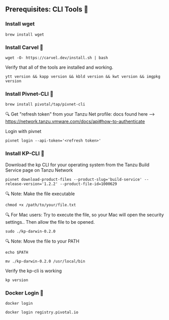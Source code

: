 
## Prerequisites: CLI Tools 🔧

### Install wget

```
brew install wget
```


 ### Install Carvel 🔧

```
wget -O- https://carvel.dev/install.sh | bash
```

Verify that all of the tools are installed and working.

```
ytt version && kapp version && kbld version && kwt version && imgpkg version
``` 

 ### Install Pivnet-CLI 🔧
 

```
brew install pivotal/tap/pivnet-cli
``` 

🔍 Get "refresh token" from your Tanzu Net profile: docs found here --> https://network.tanzu.vmware.com/docs/api#how-to-authenticate

Login with pivnet
``` 
pivnet login --api-token='<refresh token>'
```


 
 
 ### Install KP-CLI 🔧
 
Download the kp CLI for your operating system from the Tanzu Build Service page on Tanzu Network

```
pivnet download-product-files --product-slug='build-service' --release-version='1.2.2' --product-file-id=1000629
```

🔍 Note: Make the file executable

```
chmod +x /path/to/your/file.txt
```

🔍 For Mac users: Try to execute the file, so your Mac will open the security settings.. Then allow the file to be opened.

 ```
 sudo ./kp-darwin-0.2.0 
 ```


 
🔍 Note: Move the file to your PATH

 ```
 echo $PATH
 
 mv ./kp-darwin-0.2.0 /usr/local/bin
 ```

Verify the kp-cli is working

```
kp version
```


 ### Docker Login  🔧
 
 ```
 docker login
 ```
 
 ```
 docker login registry.pivotal.io
 ```
 
 
 
